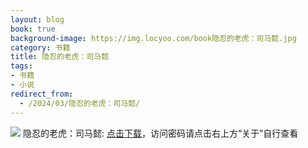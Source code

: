 ```yaml
---
layout: blog
book: true
background-image: https://img.locyoo.com/book隐忍的老虎：司马懿.jpg
category: 书籍
title: 隐忍的老虎：司马懿
tags:
- 书籍
- 小说
redirect_from:
  - /2024/03/隐忍的老虎：司马懿/
---
```

![](https://img.locyoo.com/book隐忍的老虎：司马懿.jpg)
隐忍的老虎：司马懿: <a name = "ref1" href="https://url18.ctfile.com/f/50983618-1269466936-2c2255?p=3619">点击下载</a>，访问密码请点击右上方“关于”自行查看